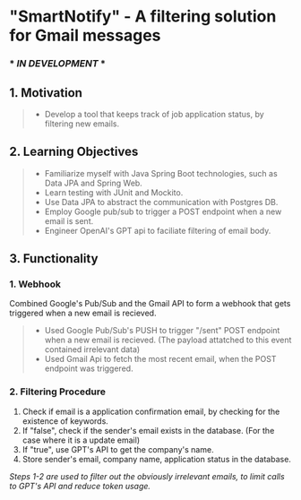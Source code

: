 ﻿# "SmartNotify" - A filtering solution for Gmail messages
 ### * *IN DEVELOPMENT* *

 ## 1. Motivation
> - Develop a tool that keeps track of job application status, by filtering new emails.

## 2. Learning Objectives
> - Familiarize myself with Java Spring Boot technologies, such as Data JPA and Spring Web.
> - Learn testing with JUnit and Mockito.
> - Use Data JPA to abstract the communication with Postgres DB.
> - Employ Google pub/sub to trigger a POST endpoint when a new email is sent.
> - Engineer OpenAI's GPT api to faciliate filtering of email body.

## 3. Functionality
### 1. Webhook
Combined Google's Pub/Sub and the Gmail API to form a webhook that gets triggered when a new email is recieved.
> - Used Google Pub/Sub's PUSH to trigger "/sent" POST endpoint when a new email is recieved. (The payload attatched to this event contained irrelevant data)
> - Used Gmail Api to fetch the most recent email, when the POST endpoint was triggered.

### 2. Filtering Procedure
1. Check if email is a application confirmation email, by checking for the existence of keywords.
2. If "false", check if the sender's email exists in the database. (For the case where it is a update email)
3. If "true", use GPT's API to get the company's name.
4. Store sender's email, company name, application status in the database.

*Steps 1-2 are used to filter out the obviously irrelevant emails, to limit calls to GPT's API and reduce token usage.*



